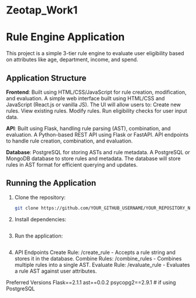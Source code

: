 # Zeotap_Work1

# Rule Engine Application

This project is a simple 3-tier rule engine to evaluate user eligibility based on attributes like age, department, income, and spend.

## Application Structure
**Frontend**: Built using HTML/CSS/JavaScript for rule creation, modification, and evaluation.
A simple web interface built using HTML/CSS and JavaScript (React.js or vanilla JS).
The UI will allow users to:
Create new rules.
View existing rules.
Modify rules.
Run eligibility checks for user input data.

**API**: Built using Flask, handling rule parsing (AST), combination, and evaluation.
A Python-based REST API using Flask or FastAPI.
API endpoints to handle rule creation, combination, and evaluation.

**Database**: PostgreSQL for storing ASTs and rule metadata.
A PostgreSQL or MongoDB database to store rules and metadata.
The database will store rules in AST format for efficient querying and updates.

## Running the Application

1. Clone the repository:
   ```bash
   git clone https://github.com/YOUR_GITHUB_USERNAME/YOUR_REPOSITORY_NAME.git
2. Install dependencies:
    ```.py pip install -r requirements.txt
   

3. Run the application:
    ```.py flask run

5. API Endpoints
Create Rule: /create_rule - Accepts a rule string and stores it in the database.
Combine Rules: /combine_rules - Combines multiple rules into a single AST.
Evaluate Rule: /evaluate_rule - Evaluates a rule AST against user attributes.

Preferred Versions
Flask==2.1.1
ast==0.0.2
psycopg2==2.9.1  # if using PostgreSQL

   
